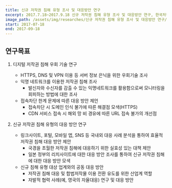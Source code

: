 ```yaml
---
title: 신규 저작권 침해 유형 조사 및 대응방안 연구
excerpt: 2017.7.18~2017.9.18 신규 저작권 침해 유형 조사 및 대응방안 연구, 한국저작권보호원
image_path: /assets/img/researches/신규 저작권 침해 유형 조사 및 대응방안 연구/image.png
start: 2017-07-18
end: 2017-09-18
---
```


## 연구목표

1) 디지털 저작권 침해 우회 기술 연구

    * HTTPS, DNS 및 VPN 이용 등 서버 정보 은닉을 위한 우회기술 조사
    * 익명 네트워크를 이용한 저작권 침해 조사
        - 발신자와 수신자를 감출 수 있는 익명네트워크를 활용함으로써 모니터링을 회피하는 방법에 대한 조사
    * 접속차단 한계 문제에 따른 대응 방안 제언
        - 접속차단 시 도메인 인식 불가에 따른 해결점 모색(HTTPS)
        - CDN 서비스 접속 시 해외 망 비 경유에 따른 URL 접속 불가의 개선점

2) 신규 저작권 침해 유형의 대응 방안 연구

    * 링크사이트, 포털, 모바일 앱, SNS 등 국내외 대응 사례 분석을 통하여 효율적 저작권 침해 대응 방안 제안
        - 국경을 초월한 저작권 침해에 대응하기 위한 실효성 있는 대책 제안
        - 일본 정부의 리치사이트에 대한 대응 방안 조사를 통하여 신규 저작권 침해에 대한 대응 방안 모색
    * 신규 침해 유형 대상 업계와의 공동 대응 방안
        - 저작권 침해 대응 및 합법저작물 이용 전환 유도를 위한 산업계 역할
        - 자발적 협력 사례(예, 영국의 자율대응) 연구 및 대응 방안
